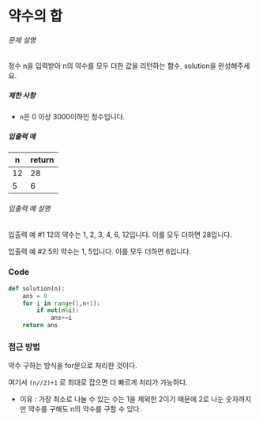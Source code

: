 # 약수의 합

###### 문제 설명

정수 n을 입력받아 n의 약수를 모두 더한 값을 리턴하는 함수, solution을 완성해주세요.

##### 제한 사항

- `n`은 0 이상 3000이하인 정수입니다.

##### 입출력 예

| n    | return |
| ---- | ------ |
| 12   | 28     |
| 5    | 6      |

###### 입출력 예 설명

입출력 예 #1
12의 약수는 1, 2, 3, 4, 6, 12입니다. 이를 모두 더하면 28입니다.

입출력 예 #2
5의 약수는 1, 5입니다. 이를 모두 더하면 6입니다.



### Code

```python
def solution(n):
    ans = 0
    for i in range(1,n+1):
        if not(n%i):
            ans+=i
    return ans
```

### 접근 방법

약수 구하는 방식을 for문으로 처리한 것이다.

여기서 `(n//2)+1` 로 최대로 잡으면 더 빠르게 처리가 가능하다.

* 이유 : 가장 최소로 나눌 수 있는 수는 1을 제외한 2이기 때문에 2로 나눈 숫자까지만 약수를 구해도 n의 약수를 구할 수 있다.